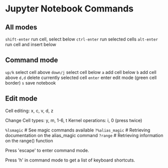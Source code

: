 # Jupyter Notebook Commands

## All modes

`shift-enter` run cell, select below
`ctrl-enter` run selected cells
`alt-enter` run cell and insert below

## Command mode

`up/k` select cell above
`down/j` select cell below
`a` add cell below
`b` add cell above
`d,d` delete currently selected cell
`enter` enter edit mode (green cell border)
`s` save notebook

## Edit mode

Cell editing: x, c, v, d, z

Change Cell types: y, m, 1-6, t
Kernel operations: i, 0 (press twice)

`%lsmagic` # See magic commands available
`?%alias_magic` # Retrieving documentation on the alias_magic command
`?range` # Retrieving information on the range() function

Press 'escape' to enter command mode.

Press 'h' in command mode to get a list of keyboard shortcuts.
